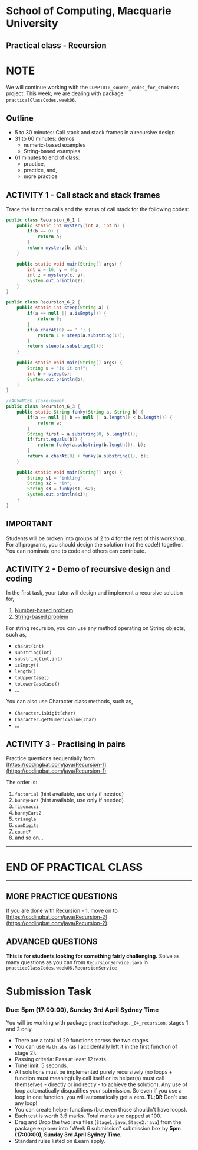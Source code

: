 # School of Computing, Macquarie University

## Practical class - Recursion

# NOTE

We will continue working with the `COMP1010_source_codes_for_students` project. This week, we are dealing with package `practicalClassCodes.week06`.

## Outline

- 5 to 30 minutes: Call stack and stack frames in a recursive design
- 31 to 60 minutes: demos
	- numeric-based examples
	- String-based examples
- 61 minutes to end of class: 
	- practice,
	- practice, and, 
	- more practice

## ACTIVITY 1 - Call stack and stack frames

Trace the function calls and the status of call stack for the following codes:

```java
public class Recursion_6_1 {
	public static int mystery(int a, int b) {
   		if(b == 0) {
			return a;
		}
		return mystery(b, a%b);
	}
	
	public static void main(String[] args) {
		int x = 16, y = 44;
		int z = mystery(x, y);
		System.out.println(z);
	}
}
```

<!--Solution:

```
main ->
mystery(16, 44) ->
mystery(44, 16) ->
mystery(16, 12) ->
mystery(12, 4) ->
mystery(4, 0) returns
4 all the way back to main
```-->

```java
public class Recursion_6_2 {
	public static int steep(String a) {
   		if(a == null || a.isEmpty()) {
			return 0;
		}
		if(a.charAt(0) == ' ') {
			return 1 + steep(a.substring(1));
		}
		return steep(a.substring(1));
	}
	
	public static void main(String[] args) {
		String s = "is it on?";
		int b = steep(s);
		System.out.println(b);
	}
}
```

<!--Solution:

```
main ->
steep("is it on?") ->
steep("s it on?") ->
steep(" it on?") ->
steep("it on?") ->
steep("t on?") ->
steep(" on?") ->
steep("on?") ->
steep("n?") ->
steep("?") ->
steep("") returns 0
steep("?") returns 0
steep("n?") returns 0
steep("on?") returns 0
steep(" on?") returns 1
steep("t on?") returns 1
steep("it on?") returns 1
steep(" it on?") returns 2
steep("s it on?") returns 2
steep("is it on?") returns 2

```-->

```java
//ADVANCED (take-home)
public class Recursion_6_3 {
	public static String funky(String a, String b) {
   		if(a == null || b == null || a.length() < b.length()) {
			return a;
		}
		String first = a.substring(0, b.length());
		if(first.equals(b)) {
			return funky(a.substring(b.length()), b);
		}
		return a.charAt(0) + funky(a.substring(1), b);
	}
	
	public static void main(String[] args) {
		String s1 = "inkling";
		String s2 = "in";
		String s3 = funky(s1, s2);
		System.out.println(s3);
	}
}
```

<!--Solution:

funky("inkling", "in") evaluates to "klg"
-->	
## IMPORTANT

Students will be broken into groups of 2 to 4 for the rest of this workshop. For all programs, you should design the solution (not the code!) together. You can nominate one to code and others can contribute.

## ACTIVITY 2 - Demo of recursive design and coding

In the first task, your tutor will design and implement a recursive solution for,

1. [Number-based problem](https://codingbat.com/prob/p163932) 
2. [String-based problem](https://codingbat.com/prob/p170371)

<!--Solutions

```java
public int sumDigits(int n) {
  if(n==0) {
    return 0;
  }
  if(n<0) {
    n=-n;
  }
  int lastDigit = n%10;
  int remainingNumber = n/10;
  int delegateResult = sumDigits(remainingNumber);
  int result = lastDigit + delegateResult;
  return result;
  
  /*
  also correct:
  if(n==0) {
    return 0;
  }
  return Math.abs(n%10 + sumDigits(n/10));
  */
}

public int countX(String str) {
  if(str.isEmpty()) {
    return 0;
  }
  
  char first = str.charAt(0);
  String remainingString = str.substring(1);
  int delegateResult = countX(remainingString);
  int result = delegateResult;
  if(first == 'x') {
    result++;
  }
  return result;
  
  /*
  also correct:
  if(str.isEmpty()) {
    return 0;
  }
  return str.charAt(0) == 'x' ? 1 + countX(str.substring(1)) : countX(str.substring(1));  
  */
}

```-->

For string recursion, you can use any method operating on String objects, such as,

- `charAt(int)`
- `substring(int)`
- `substring(int,int)`
- `isEmpty()`
- `length()`
- `toUpperCase()`
- `toLowerCaseCase()`
- ...

You can also use Character class methods, such as,

- `Character.isDigit(char)`
- `Character.getNumericValue(char)`
- ...

## ACTIVITY 3 - Practising in pairs

Practice questions sequentially from [https://codingbat.com/java/Recursion-1](https://codingbat.com/java/Recursion-1)

The order is:

1. `factorial` (hint available, use only if needed)
2. `bunnyEars` (hint available, use only if needed)
3. `fibonacci`
4. `bunnyEars2`
5. `triangle`
6. `sumDigits`
7. `count7`
8. and so on...

------------
# END OF PRACTICAL CLASS
------------

## MORE PRACTICE QUESTIONS

If you are done with Recursion - 1, move on to [https://codingbat.com/java/Recursion-2](https://codingbat.com/java/Recursion-2).

## ADVANCED QUESTIONS

**This is for students looking for something fairly challenging.**
Solve as many questions as you can from `RecursionService.java` in `practiceClassCodes.week06.RecursionService` 

# Submission Task

### Due: 5pm (17:00:00), Sunday 3rd April Sydney Time

You will be working with package `practicePackage._04_recursion`, stages 1 and 2 only. 

- There are a total of 29 functions across the two stages. 
- You can use `Math.abs` (as I accidentally left it in the first function of stage 2).
- Passing criteria: Pass at least 12 tests.
- Time limit: 5 seconds.
- All solutions must be implemented purely recursively (no loops + function must meaningfully call itself or its helper(s) must call themselves - directly or indirectly - to achieve the solution). Any use of loop automatically disqualifies your submission. So even if you use a loop in one function, you will automatically get a zero. **TL;DR** Don't use any loop!
- You can create helper functions (but even those shouldn't have loops).
- Each test is worth 3.5 marks. Total marks are capped at 100.
- Drag and Drop the two java files (`Stage1.java`, `Stage2.java`) from the package explorer into "Week 6 submission" submission box by **5pm (17:00:00), Sunday 3rd April Sydney Time**.
- Standard rules listed on iLearn apply.
